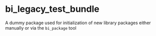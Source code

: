# bi_legacy_test_bundle

A dummy package used for initialization of new library packages
either manually or via the `bi_package` tool
